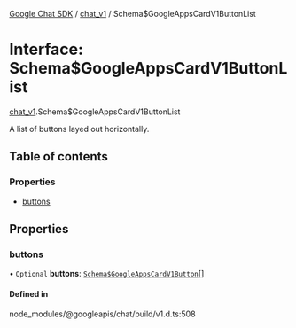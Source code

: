 [Google Chat SDK](../README.md) / [chat\_v1](../modules/chat_v1.md) / Schema$GoogleAppsCardV1ButtonList

# Interface: Schema$GoogleAppsCardV1ButtonList

[chat_v1](../modules/chat_v1.md).Schema$GoogleAppsCardV1ButtonList

A list of buttons layed out horizontally.

## Table of contents

### Properties

- [buttons](chat_v1.Schema_GoogleAppsCardV1ButtonList.md#buttons)

## Properties

### buttons

• `Optional` **buttons**: [`Schema$GoogleAppsCardV1Button`](chat_v1.Schema_GoogleAppsCardV1Button.md)[]

#### Defined in

node_modules/@googleapis/chat/build/v1.d.ts:508
